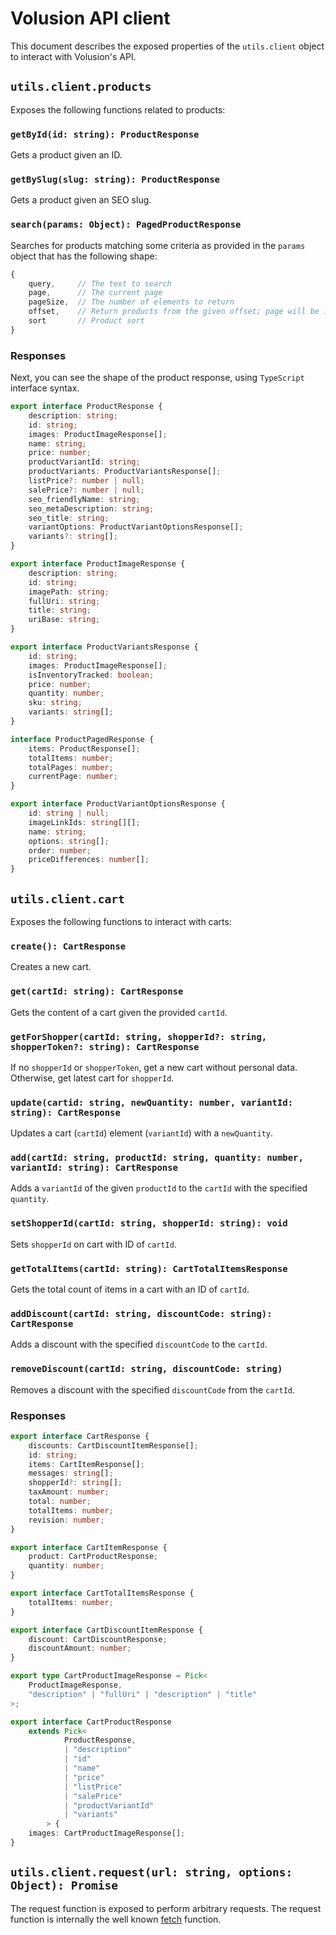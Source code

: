 # Volusion API client

This document describes the exposed properties of the `utils.client` object to interact
with Volusion's API.


## `utils.client.products`

Exposes the following functions related to products:

### `getById(id: string): ProductResponse`

Gets a product given an ID.

### `getBySlug(slug: string): ProductResponse`

Gets a product given an SEO slug.

### `search(params: Object): PagedProductResponse`

Searches for products matching some criteria as provided in the `params` object 
that has the following shape:

```js
{
    query,     // The text to search
    page,      // The current page
    pageSize,  // The number of elements to return
    offset,    // Return products from the given offset; page will be ingored
    sort       // Product sort
}
```

### Responses

Next, you can see the shape of the product response, using `TypeScript` interface
syntax.

```ts
export interface ProductResponse {
    description: string;
    id: string;
    images: ProductImageResponse[];
    name: string;
    price: number;
    productVariantId: string;
    productVariants: ProductVariantsResponse[];
    listPrice?: number | null;
    salePrice?: number | null;
    seo_friendlyName: string;
    seo_metaDescription: string;
    seo_title: string;
    variantOptions: ProductVariantOptionsResponse[];
    variants?: string[];
}

export interface ProductImageResponse {
    description: string;
    id: string;
    imagePath: string;
    fullUri: string;
    title: string;
    uriBase: string;
}

export interface ProductVariantsResponse {
    id: string;
    images: ProductImageResponse[];
    isInventoryTracked: boolean;
    price: number;
    quantity: number;
    sku: string;
    variants: string[];
}

interface ProductPagedResponse {
    items: ProductResponse[];
    totalItems: number;
    totalPages: number;
    currentPage: number;
}

export interface ProductVariantOptionsResponse {
    id: string | null;
    imageLinkIds: string[][];
    name: string;
    options: string[];
    order: number;
    priceDifferences: number[];
}
```


## `utils.client.cart`

Exposes the following functions to interact with carts:

### `create(): CartResponse`

Creates a new cart.

### `get(cartId: string): CartResponse`

Gets the content of a cart given the provided `cartId`.

### `getForShopper(cartId: string, shopperId?: string, shopperToken?: string): CartResponse`

If no `shopperId` or `shopperToken`, get a new cart without personal data. Otherwise, get latest cart for `shopperId`.

### `update(cartid: string, newQuantity: number, variantId: string): CartResponse`

Updates a cart (`cartId`) element (`variantId`) with a `newQuantity`.

### `add(cartId: string, productId: string, quantity: number, variantId: string): CartResponse`

Adds a `variantId` of the given `productId` to the `cartId` with the specified `quantity`.

### `setShopperId(cartId: string, shopperId: string): void`

Sets `shopperId` on cart with ID of `cartId`.

### `getTotalItems(cartId: string): CartTotalItemsResponse`

Gets the total count of items in a cart with an ID of `cartId`.

### `addDiscount(cartId: string, discountCode: string): CartResponse`

Adds a discount with the specified `discountCode` to the `cartId`.

### `removeDiscount(cartId: string, discountCode: string)`

Removes a discount with the specified `discountCode` from the `cartId`.

### Responses

```ts
export interface CartResponse {
    discounts: CartDiscountItemResponse[];
    id: string;
    items: CartItemResponse[];
    messages: string[];
    shopperId?: string[];
    taxAmount: number;
    total: number;
    totalItems: number;
    revision: number;
}

export interface CartItemResponse {
    product: CartProductResponse;
    quantity: number;
}

export interface CartTotalItemsResponse {
    totalItems: number;
}

export interface CartDiscountItemResponse {
    discount: CartDiscountResponse;
    discountAmount: number;
}

export type CartProductImageResponse = Pick<
    ProductImageResponse,
    "description" | "fullUri" | "description" | "title"
>;

export interface CartProductResponse
    extends Pick<
            ProductResponse,
            | "description"
            | "id"
            | "name"
            | "price"
            | "listPrice"
            | "salePrice"
            | "productVariantId"
            | "variants"
        > {
    images: CartProductImageResponse[];
}
```

## `utils.client.request(url: string, options: Object): Promise`

The request function is exposed to perform arbitrary requests. The request function is internally the
well known [fetch][fetch] function.


[fetch]: https://developer.mozilla.org/en-US/docs/Web/API/Fetch_API/Using_Fetch 
